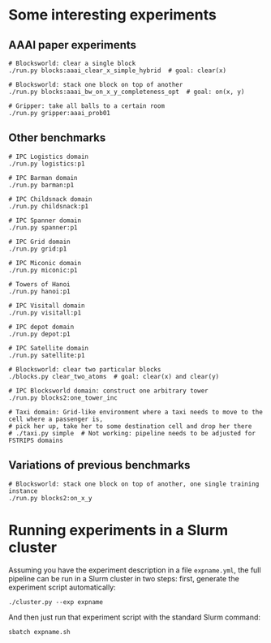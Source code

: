 

# Some interesting experiments


## AAAI paper experiments

    # Blocksworld: clear a single block
    ./run.py blocks:aaai_clear_x_simple_hybrid  # goal: clear(x)
    
    # Blocksworld: stack one block on top of another
    ./run.py blocks:aaai_bw_on_x_y_completeness_opt  # goal: on(x, y)

    # Gripper: take all balls to a certain room
    ./run.py gripper:aaai_prob01


## Other benchmarks

    # IPC Logistics domain
    ./run.py logistics:p1
    
    # IPC Barman domain
    ./run.py barman:p1
    
    # IPC Childsnack domain
    ./run.py childsnack:p1

    # IPC Spanner domain
    ./run.py spanner:p1
    
    # IPC Grid domain
    ./run.py grid:p1

    # IPC Miconic domain
    ./run.py miconic:p1
    
    # Towers of Hanoi
    ./run.py hanoi:p1
    
    # IPC Visitall domain
    ./run.py visitall:p1
    
    # IPC depot domain
    ./run.py depot:p1
    
    # IPC Satellite domain
    ./run.py satellite:p1
    
    # Blocksworld: clear two particular blocks
    ./blocks.py clear_two_atoms  # goal: clear(x) and clear(y)
    
    # IPC Blocksworld domain: construct one arbitrary tower
    ./run.py blocks2:one_tower_inc

    # Taxi domain: Grid-like environment where a taxi needs to move to the cell where a passenger is,
    # pick her up, take her to some destination cell and drop her there
    # ./taxi.py simple  # Not working: pipeline needs to be adjusted for FSTRIPS domains

## Variations of previous benchmarks

    # Blocksworld: stack one block on top of another, one single training instance
    ./run.py blocks2:on_x_y


# Running experiments in a Slurm cluster

Assuming you have the experiment description in a file `expname.yml`, the full pipeline can be run in
a Slurm cluster in two steps: first, generate the experiment script automatically:

    ./cluster.py --exp expname

And then just run that experiment script with the standard Slurm command: 

    sbatch expname.sh
